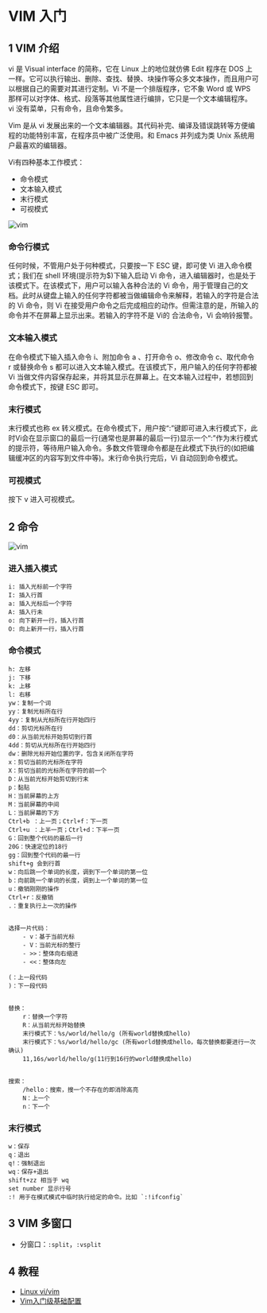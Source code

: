 # VIM 入门

## 1 VIM 介绍

vi 是 Visual interface 的简称，它在 Linux 上的地位就仿佛 Edit 程序在 DOS 上一样。它可以执行输出、删除、查找、替换、块操作等众多文本操作，而且用户可以根据自己的需要对其进行定制。Vi 不是一个排版程序，它不象 Word 或 WPS 那样可以对字体、格式、段落等其他属性进行编排，它只是一个文本编辑程序。 vi 没有菜单，只有命令，且命令繁多。

Vim 是从 vi 发展出来的一个文本编辑器。其代码补完、编译及错误跳转等方便编程的功能特别丰富，在程序员中被广泛使用。和 Emacs 并列成为类 Unix 系统用户最喜欢的编辑器。

Vi有四种基本工作模式：

- 命令模式
- 文本输入模式
- 末行模式
- 可视模式

![vim](images/vim.jpg)

### 命令行模式

任何时候，不管用户处于何种模式，只要按一下 ESC 键，即可使 Vi 进入命令模式；我们在 shell 环境(提示符为$)下输入启动 Vi 命令，进入编辑器时，也是处于该模式下。在该模式下，用户可以输入各种合法的 Vi 命令，用于管理自己的文档。此时从键盘上输入的任何字符都被当做编辑命令来解释，若输入的字符是合法的 Vi 命令，则 Vi 在接受用户命令之后完成相应的动作。但需注意的是，所输入的命令并不在屏幕上显示出来。若输入的字符不是 Vi的 合法命令，Vi 会响铃报警。

### 文本输入模式

在命令模式下输入插入命令 i、附加命令 a 、打开命令 o、修改命令 c、取代命令 r 或替换命令 s 都可以进入文本输入模式。在该模式下，用户输入的任何字符都被 Vi 当做文件内容保存起来，并将其显示在屏幕上。在文本输入过程中，若想回到命令模式下，按键 ESC 即可。

### 末行模式

末行模式也称 ex 转义模式。在命令模式下，用户按“:”键即可进入末行模式下，此时Vi会在显示窗口的最后一行(通常也是屏幕的最后一行)显示一个“:”作为末行模式的提示符，等待用户输入命令。多数文件管理命令都是在此模式下执行的(如把编辑缓冲区的内容写到文件中等)。末行命令执行完后，Vi 自动回到命令模式。

### 可视模式

按下 v 进入可视模式。

## 2 命令

![vim](images/vim.png)

### 进入插入模式

```log
i: 插入光标前一个字符
I: 插入行首
a: 插入光标后一个字符
A: 插入行未
o: 向下新开一行，插入行首
O: 向上新开一行，插入行首
```

### 命令模式

```log
h: 左移
j: 下移
k: 上移
l: 右移
yw：复制一个词
yy：复制光标所在行
4yy：复制从光标所在行开始四行
dd：剪切光标所在行
d0：从当前光标开始剪切到行首
4dd：剪切从光标所在行开始四行
dw：删除光标开始位置的字，包含关闭所在字符
x：剪切当前的光标所在字符
X：剪切当前的光标所在字符的前一个
D：从当前光标开始剪切到行末
p：黏贴
H：当前屏幕的上方
M：当前屏幕的中间
L：当前屏幕的下方
Ctrl+b ：上一页；Ctrl+f：下一页
Ctrl+u ：上半一页；Ctrl+d：下半一页
G：回到整个代码的最后一行
20G：快速定位的18行
gg：回到整个代码的最一行
shift+g 会到行首
w：向后跳一个单词的长度，调到下一个单词的第一位
b：向前跳一个单词的长度，调到上一个单词的第一位
u：撤销刚刚的操作
Ctrl+r：反撤销
.：重复执行上一次的操作


选择一片代码：
    - v：基于当前光标
    - V：当前光标的整行
    - >>：整体向右缩进
    - <<：整体向左

(：上一段代码
)：下一段代码


替换：
    r：替换一个字符
    R：从当前光标开始替换
    末行模式下：%s/world/hello/g (所有world替换成hello)
    末行模式下：%s/world/hello/gc (所有world替换成hello，每次替换都要进行一次确认)
    11,16s/world/hello/g(11行到16行的world替换成hello)


搜索：
    /hello：搜索，搜一个不存在的即消除高亮
    N：上一个
    n：下一个
```

### 末行模式

```log
w：保存
q：退出
q!：强制退出
wq：保存+退出
shift+zz 相当于 wq
set number 显示行号
:! 用于在模式模式中临时执行给定的命令。比如 `:!ifconfig`
```

## 3 VIM 多窗口

- 分窗口：`:split`，`:vsplit`

## 4 教程

- [Linux vi/vim](http://www.runoob.com/linux/linux-vim.html)
- [Vim入门级基础配置](https://segmentfault.com/a/1190000016330314)
